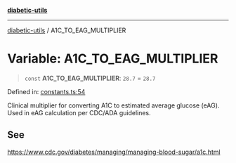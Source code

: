 [**diabetic-utils**](../README.md)

***

[diabetic-utils](../globals.md) / A1C\_TO\_EAG\_MULTIPLIER

# Variable: A1C\_TO\_EAG\_MULTIPLIER

> `const` **A1C\_TO\_EAG\_MULTIPLIER**: `28.7` = `28.7`

Defined in: [constants.ts:54](https://github.com/marklearst/diabetic-utils/blob/0d03b5cd2e2b5edbf58275075cc81d8df31ac230/src/constants.ts#L54)

Clinical multiplier for converting A1C to estimated average glucose (eAG).
Used in eAG calculation per CDC/ADA guidelines.

## See

https://www.cdc.gov/diabetes/managing/managing-blood-sugar/a1c.html
